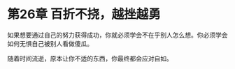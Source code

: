 # 第26章 百折不挠，越挫越勇

如果想要通过自己的努力获得成功，你就必须学会不在乎别人怎么想。你必须学会如何无惧自己被别人看做傻瓜。



随着时间流逝，原本让你不适的东西，你最终都会应对自如。



